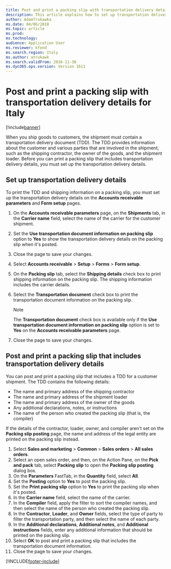 ```yaml
---
title: Post and print a packing slip with transportation delivery details for Italy
description: This article explains how to set up transportation delivery details and post a packing slip for Italy.
author: AdamTrukawka
ms.date: 04/06/2018
ms.topic: article
ms.prod: 
ms.technology: 
audience: Application User
ms.reviewer: kfend
ms.search.region: Italy
ms.author: atrukawk
ms.search.validFrom: 2016-11-30
ms.dyn365.ops.version: Version 1611
---
```


# Post and print a packing slip with transportation delivery details for Italy

[!include[banner](../../includes/banner.md)]

When you ship goods to customers, the shipment must contain a transportation delivery document (TDD). The TDD provides information about the customer and various parties that are involved in the shipment, such as the shipping contractor, the owner of the goods, and the shipment loader. Before you can print a packing slip that includes transportation delivery details, you must set up the transportation delivery details.

## Set up transportation delivery details

To print the TDD and shipping information on a packing slip, you must set up the transportation delivery details on the **Accounts receivable parameters** and **Form setup** pages.

1. On the **Accounts receivable parameters** page, on the **Shipments** tab, in the **Carrier name** field, select the name of the carrier for the customer shipment.
2. Set the **Use transportation document information on packing slip** option to **Yes** to show the transportation delivery details on the packing slip when it's posted.
3. Close the page to save your changes.
4. Select **Accounts receivable** &gt; **Setup** &gt; **Forms** &gt; **Form setup**.
5. On the **Packing slip** tab, select the **Shipping details** check box to print shipping information on the packing slip. The shipping information includes the carrier details.
6. Select the **Transportation document** check box to print the transportation document information on the packing slip.

    > [!NOTE]
    > The **Transportation document** check box is available only if the **Use transportation document information on packing slip** option is set to **Yes** on the **Accounts receivable parameters** page.

7. Close the page to save your changes.

## Post and print a packing slip that includes transportation delivery details

You can post and print a packing slip that includes a TDD for a customer shipment. The TDD contains the following details:

- The name and primary address of the shipping contractor
- The name and primary address of the shipment loader
- The name and primary address of the owner of the goods
- Any additional declarations, notes, or instructions
- The name of the person who created the packing slip (that is, the compiler)

If the details of the contractor, loader, owner, and compiler aren't set on the **Packing slip posting** page, the name and address of the legal entity are printed on the packing slip instead.

1. Select **Sales and marketing** &gt; **Common** &gt; **Sales orders** &gt; **All sales orders**.
2. Select an open sales order, and then, on the Action Pane, on the **Pick and pack** tab, select **Packing slip** to open the **Packing slip posting** dialog box.
3. On the **Parameters** FastTab, in the **Quantity** field, select **All**.
4. Set the **Posting** option to **Yes** to post the packing slip.
5. Set the **Print packing slip** option to **Yes** to print the packing slip when it's posted.
6. In the **Carrier name** field, select the name of the carrier.
7. In the **Compiler** field, apply the filter to sort the compiler names, and then select the name of the person who created the packing slip.
8. In the **Contractor**, **Loader**, and **Owner** fields, select the type of party to filter the transportation party, and then select the name of each party.
9. In the **Additional declarations**, **Additional notes**, and **Additional instructions** fields, enter any additional information that should be printed on the packing slip.
10. Select **OK** to post and print a packing slip that includes the transportation document information.
11. Close the page to save your changes.


[!INCLUDE[footer-include](../../../includes/footer-banner.md)]

